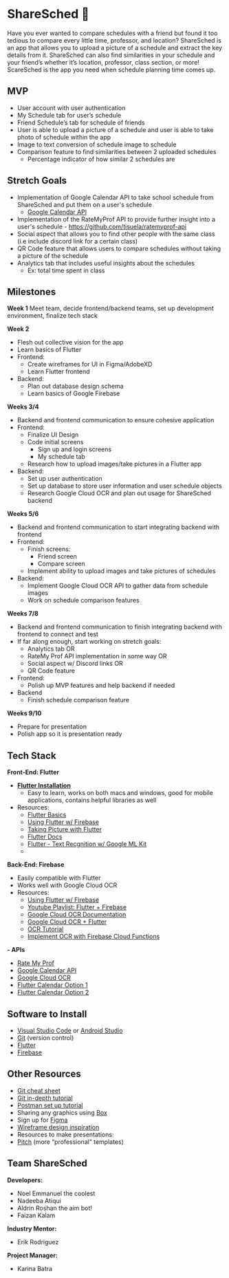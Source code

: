# ShareSched 📅
Have you ever wanted to compare schedules with a friend but found it too tedious to compare every little time, professor, and location? ShareSched is an app that allows you to upload a picture of a schedule and extract the key details from it. ShareSched can also find similarities in your schedule and your friend’s whether it’s location, professor, class section, or more! ScareSched is the app you need when schedule planning time comes up.


## MVP

 - User account with user authentication
 - My Schedule tab for user’s schedule
-   Friend Schedule’s tab for schedule of friends	 
- User is able to upload a picture of a schedule and user is able to take photo of schedule within the app
- Image to text conversion of schedule image to schedule
- Comparison feature to find similarities between 2 uploaded schedules
	- Percentage indicator of how similar 2 schedules are


## Stretch Goals
-   Implementation of Google Calendar API to take school schedule from ShareSched and put them on a user's schedule
	- [Google Calendar API](https://developers.google.com/calendar/api/guides/overview) 
-   Implementation of the RateMyProf API to provide further insight into a user's schedule	- https://github.com/tisuela/ratemyprof-api
-   Social aspect that allows you to find other people with the same class (i.e include discord link for a certain class)
- QR Code feature that allows users to compare schedules without taking a picture of the schedule
- Analytics tab that includes useful insights about the schedules
	- Ex: total time spent in class



## Milestones
 **Week 1**
Meet team, decide frontend/backend teams, set up development environment, finalize tech stack

**Week 2**
- Flesh out collective vision for the app
- Learn basics of Flutter
- Frontend:
	-	Create wireframes for UI in Figma/AdobeXD
	-	Learn Flutter frontend
- Backend:
	- Plan out database design schema
	- Learn basics of Google Firebase

**Weeks 3/4**
- Backend and frontend communication to ensure cohesive application
- Frontend: 
	- Finalize UI Design
	- Code initial screens
		- Sign up and login screens
		- My schedule tab
	- Research how to upload images/take pictures in a Flutter app
- Backend:
	- Set up user authentication
	- Set up database to store user information and user schedule objects
	- Research Google Cloud OCR and plan out usage for ShareSched backend
    

**Weeks 5/6**
- Backend and frontend communication to start integrating backend with frontend
- Frontend: 
	- Finish screens:
		- Friend screen
		- Compare screen
	- Implement ability to upload images and take pictures of schedules
- Backend:
	- Implement Google Cloud OCR API to gather data from schedule images
	- Work on schedule comparison features

**Weeks 7/8**
- Backend and frontend communication to finish integrating backend with frontend to connect and test
- If far along enough, start working on stretch goals:
	- Analytics tab OR
	- RateMy Prof API implementation in some way OR
	- Social aspect w/ Discord links OR
	- QR Code feature
 - Frontend:
	- Polish up MVP features and help backend if needed
- Backend
	-	Finish schedule comparison feature
    
**Weeks 9/10**
- Prepare for presentation
- Polish app so it is presentation ready




## Tech Stack

**Front-End: Flutter**
- **[Flutter Installation](https://www.youtube.com/watch?v=8saLa5fh0ZI)**
	- Easy to learn, works on both macs and windows, good for mobile applications, contains helpful libraries as well
-   Resources:
	- [Flutter Basics](https://www.youtube.com/playlist?list=PL4cUxeGkcC9jLYyp2Aoh6hcWuxFDX6PBJ)
	- [Using Flutter w/ Firebase](https://firebase.google.com/docs/flutter/setup?platform=ios)
	- [Taking Picture with Flutter](https://docs.flutter.dev/cookbook/plugins/picture-using-camera)
	- [Flutter Docs](https://docs.flutter.dev/)
	- [Flutter - Text Recgnition w/ Google ML Kit](https://www.youtube.com/watch?v=jZqTjFOxiC4)
	- 
    
**Back-End: Firebase**
-   Easily compatible with Flutter
- Works well with Google Cloud OCR
-   Resources:
	- [Using Flutter w/ Firebase](https://firebase.google.com/docs/flutter/setup?platform=ios)
	- [Youtube Playlist: Flutter + Firebase](https://www.youtube.com/playlist?list=PL4cUxeGkcC9j--TKIdkb3ISfRbJeJYQwC)
	- [Google Cloud OCR Documentation](https://cloud.google.com/vision/docs/ocr)
    -   [Google Cloud OCR + Flutter](https://firebase.google.com/docs/ml/android/recognize-text)
    - [OCR Tutorial](https://cloud.google.com/functions/docs/tutorials/ocr)
    - [Implement OCR with Firebase Cloud Functions](https://www.youtube.com/watch?v=bTEU10c3gds)

**-   APIs**
-   [Rate My Prof](https://github.com/tisuela/ratemyprof-api)
-   [Google Calendar API](https://developers.google.com/calendar/api/guides/overview)
- [Google Cloud OCR](https://cloud.google.com/vision/docs/ocr)
- [Flutter Calendar Option 1](https://fluttergems.dev/packages/table_calendar/)
-  [Flutter Calendar Option 2](https://pub.dev/documentation/syncfusion_flutter_calendar/latest/#installation)

## Software to Install
-   [Visual Studio Code](https://code.visualstudio.com/) or [Android Studio](https://developer.android.com/studio)
-   [Git](https://git-scm.com/downloads) (version control)
-   [Flutter](https://docs.flutter.dev/get-started/editor)
-   [Firebase](https://firebase.google.com/docs/cli)

## Other Resources
-   [Git cheat sheet](https://education.github.com/git-cheat-sheet-education.pdf)
-   [Git in-depth tutorial](https://youtu.be/RGOj5yH7evk)
-   [Postman set up tutorial](https://youtu.be/3eHJkcA8mTs)    
-   Sharing any graphics using [Box](https://utdallas.account.box.com/login)  
-   Sign up for [Figma](https://www.figma.com/signup)  
-   [Wireframe design inspiration](https://dribbble.com/shots/popular/web-design)  
-   Resources to make presentations:
-   [Pitch](https://pitch.com/) (more “professional” templates)

## Team ShareSched
**Developers:**
- Noel Emmanuel the coolest
- Nadeeba Atiqui
- Aldrin Roshan the aim bot!
- Faizan Kalam

**Industry Mentor:**
- Erik Rodriguez

**Project Manager:**
- Karina Batra


